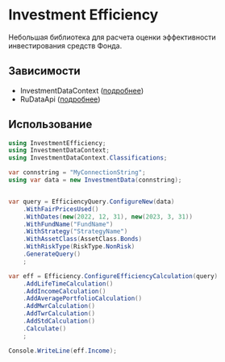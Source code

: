 ﻿# Investment Efficiency

Небольшая библиотека для расчета оценки эффективности инвестирования средств Фонда.

## Зависимости

- InvestmentDataContext ([подробнее](https://github.com/Future-NPF-Investment-Department/Investment-Data-Context))
- RuDataApi ([подробнее](https://github.com/Future-NPF-Investment-Department/RuData-API))

## Использование

```csharp
using InvestmentEfficiency;
using InvestmentDataContext;
using InvestmentDataContext.Classifications;

var connstring = "MyConnectionString";
using var data = new InvestmentData(connstring);


var query = EfficiencyQuery.ConfigureNew(data)
    .WithFairPricesUsed()
    .WithDates(new(2022, 12, 31), new(2023, 3, 31))
    .WithFundName("FundName")
    .WithStrategy("StrategyName")
    .WithAssetClass(AssetClass.Bonds)
    .WithRiskType(RiskType.NonRisk)
    .GenerateQuery()
    ;

var eff = Efficiency.ConfigureEfficiencyCalculation(query)
    .AddLifeTimeCalculation()
    .AddIncomeCalculation()
    .AddAveragePortfolioCalculation()
    .AddMwrCalculation()
    .AddTwrCalculation()
    .AddStdCalculation()
    .Calculate()
    ;

Console.WriteLine(eff.Income);
```